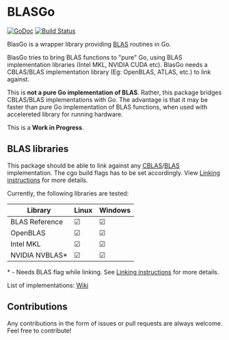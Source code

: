 # BLASGo

[![GoDoc](https://godoc.org/github.com/ilango100/blasgo?status.svg)](https://godoc.org/github.com/ilango100/blasgo)
[![Build Status](https://travis-ci.org/ilango100/blasgo.svg?branch=master)](https://travis-ci.org/ilango100/blasgo)

BlasGo is a wrapper library providing [BLAS](http://www.netlib.org/blas/#_blas_routines) routines in Go. 

BlasGo tries to bring BLAS functions to "pure" Go, using BLAS implementation libraries (Intel MKL, NVIDIA CUDA etc). BlasGo needs a CBLAS/BLAS implementation library (Eg: OpenBLAS, ATLAS, etc.) to link against.

This is **not a pure Go implementation of BLAS**. Rather, this package bridges CBLAS/BLAS implementations with Go. The advantage is that it may be faster than pure Go implementation of BLAS functions, when used with accelereted library for running hardware.

This is a **Work in Progress**.

## BLAS libraries

This package should be able to link against any [CBLAS](http://www.netlib.org/blas/#_cblas)/[BLAS](http://www.netlib.org/blas/#_blas_routines) implementation. The cgo build flags has to be set accordingly. View [Linking instructions](https://github.com/ilango100/blasgo/blob/master/Linking.md) for more details.

Currently, the following libraries are tested:

|Library|Linux|Windows|
|-|-|-|
|BLAS Reference| &#9745; | &#9745; |
|OpenBLAS | &#9745; | &#9745; |
|Intel MKL | &#9745; | &#9745; |
|NVIDIA NVBLAS* | &#9745; | &#9745; |

\* - Needs BLAS flag while linking. See [Linking instructions](https://github.com/ilango100/blasgo/blob/master/Linking.md) for more details.

List of implementations: [Wiki](https://en.wikipedia.org/wiki/Basic_Linear_Algebra_Subprograms#Implementations)

## Contributions

Any contributions in the form of issues or pull requests are always welcome. Feel free to contribute!
